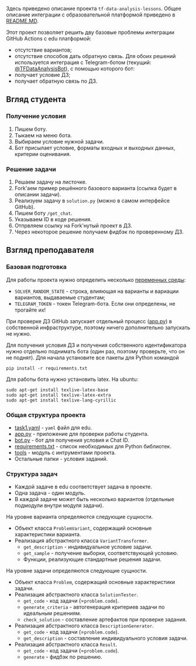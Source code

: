 Здесь приведено описание проекта `tf-data-analysis-lessons`.
Общее описание интеграции с образовательной платформой
приведено в [README.MD](README.MD).

Этот проект позволяет решить дву базовые проблемы интеграции GitHub Actions с edu платформой:
* отсутствие вариантов;
* отсутствие способов дать обратную связь.
Для обоих решений используется интеграция с Telegram-ботом (текущий: [@TFDataAnalysisBot](https://web.telegram.org/k/#@TFDataAnalysisBot)),
с помощью которого бот:
* получает условие ДЗ;
* получает обратную связь по ДЗ.

## Вгляд студента

### Получение условия

1. Пишем боту.
2. Тыкаем на меню бота.
3. Выбираем условие нужной задачи.
4. Бот присылает условие, форматы входных и выходных данных, критерии оценивания.

### Решение задачи

1. Решаем задачу на листочке.
2. Fork'аем пример решённого базового варианта (ссылка будет в описании задачи).
3. Реализуем задачу в `solution.py` (можно в самом интерфейсе GitHub).
4. Пишем боту `/get_chat`.
5. Указываем ID в коде решения.
6. Отпрвляем ссылку на Fork'нутый проект в ДЗ.
7. Через некоторое решение получаем фидбэк по проверенному ДЗ.

## Взгляд преподавателя

### Базовая подготовка

Для работы проекта нужно определить 
несколько [переменных среды](https://github.com/Xapulc/tf-data-analysis-lessons/settings/secrets/actions):
* `SOLVER_RANDOM_STATE` - строка, влияющая на варианты и вариации вариантов, выдаваемые студентам;
* `TELEGRAM_TOKEN` - токен Telegram-бота.
Если они определены, не трогайте их!

При проверке ДЗ GitHub запускает отдельный процесс ([app.py](app.py)) в собственной инфраструктуре,
поэтому ничего дополнительно запускать не нужно.

Для получения условия ДЗ и получения собственного идентификатора 
нужно отдельно поднимать бота (один раз, поэтому проверьте, что он не поднят).
Для начала установите все пакеты для Python командой
```
pip install -r requirements.txt
```

Для работы бота нужно установить latex.
На ubuntu:
```
sudo apt-get install texlive-latex-base
sudo apt-get install texlive-latex-extra
sudo apt-get install texlive-lang-cyrillic
```

### Общая структура проекта

* [task1.yaml](.github/workflows/task1.yaml) - `yaml` файл для edu.
* [app.py](app.py) - приложение для проверки работы студента.
* [bot.py](bot.py) - бот для получения условия и Chat ID.
* [requirements.txt](requirements.txt) - список необходимых для Python библиотек.
* [tools](tools) - модуль с интрументами проекта.
* Остальные папки - условия заданий.

### Структура задач

* Каждой задаче в edu соответствует задача в проекте.
* Одна задача - один модуль.
* В каждой задаче может быть несколько вариантов (отдельные подмодули внутри модуля задачи).

На уровне варианта определяются следующие сущности.
* Объект класса `ProblemVariant`, содержащий основные характеристики варианта.
* Реализация абстрактного класса `VariantTransformer`.
  * `get_description` - индивидуальное условие задачи.
  * `get_sample` - получение выборки, соответствующей условию.
  * Функции, реализующие стандартные решения задачи.

На уровне задачи определяются следующие сущности.
* Объект класса `Problem`, содержащий основные характеристики задачи.
* Реализация абстрактного класса `SolutionTester`.
  * `get_code` - код задачи (=`problem.code`).
  * `generate_criteria` - автогенерация критериев задачи по идеальным решениям.
  * `check_solution` - составление артефактов при проверке задания.
* Реализация абстрактного класса `DescriptionGenerator`. 
  * `get_code` - код задачи (=`problem.code`).
  * `get_description` - составление индивидуального условия задачи.
* Реализация абстрактного класса `Result`.
  * `get_code` - код задачи (=`problem.code`).
  * `generate` - фидбэк по решению.
